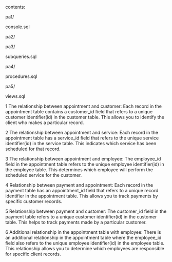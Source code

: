 contents:

pa1/

console.sql

pa2/


pa3/

subqueries.sql 

pa4/

procedures.sql

pa5/

views.sql


1 The relationship between appointment and customer:
Each record in the appointment table contains a customer_id field that refers to a unique customer identifier(id) in the customer table. This allows you to identify the client who makes a particular record.

2 The relationship between appointment and service:
Each record in the appointment table has a service_id field that refers to the unique service identifier(id) in the service table. This indicates which service has been scheduled for that record.

3 The relationship between appointment and employee:
The employee_id field in the appointment table refers to the unique employee identifier(id) in the employee table. This determines which employee will perform the scheduled service for the customer.

4 Relationship between payment and appointment:
Each record in the payment table has an appointment_id field that refers to a unique record identifier in the appointment table. This allows you to track payments by specific customer records.

5 Relationship between payment and customer:
The customer_id field in the payment table refers to a unique customer identifier(id) in the customer table. This helps to track payments made by a particular customer.

6 Additional relationship in the  appointment table with employee:
There is an additional relationship in the appointment table where the employee_id field also refers to the unique employee identifier(id) in the employee table. This relationship allows you to determine which employees are responsible for specific client records.
 
